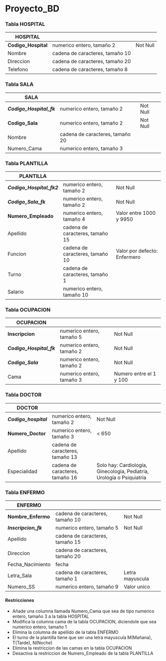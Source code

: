 # Proyecto_BD

### Tabla HOSPITAL

| HOSPITAL            |                                 |          |
|---------------------|---------------------------------|----------|
| **Codigo_Hospital** | numerico entero, tamaño 2       | Not Null |
| Nombre              | cadena de caracteres, tamaño 10 |          |
| Direccion           | cadena de caracteres, tamaño 20 |          |
| Telefono            | cadena de caracteres, tamaño 8  |          |

### Tabla SALA

| SALA                     |                                 |          |
|--------------------------|---------------------------------|----------|
| **_Codigo_Hospital_fk_** | numerico entero, tamaño 2       | Not Null |
| **Codigo_Sala**          | numerico entero, tamaño 2       | Not Null |
| Nombre                   | cadena de caracteres, tamaño 20 |          |
| Numero_Cama              | numerico entero, tamaño 3       |          |

### Tabla PLANTILLA

| PLANTILLA                 |                                 |                              |
|---------------------------|---------------------------------|------------------------------|
| **_Codigo_Hospital_fk2_** | numerico entero, tamaño 2       | Not Null                     |
| **_Codigo_Sala_fk_**      | numerico entero, tamaño 2       | Not Null                     |
| **Numero_Empleado**       | numerico entero, tamaño 4       | Valor entre 1000 y 9950      |
| Apellido                  | cadena de caracteres, tamaño 15 |                              |
| Funcion                   | cadena de caracteres, tamaño 10 | Valor por defecto: Enfermero |
| Turno                     | cadena de caracteres, tamaño 1  |                              |
| Salario                   | numerico entero, tamaño 10      |                              |

### Tabla OCUPACION

| OCUPACION                |                           |                         |
|--------------------------|---------------------------|-------------------------|
| **Inscripcion**          | numerico entero, tamaño 5 | Not Null                |
| **_Codigo_Hospital_fk_** | numerico entero, tamaño 2 | Not Null                |
| **_Codigo_Sala_**        | numerico entero, tamaño 2 | Not Null                |
| Cama                     | numerico entero, tamaño 3 | Numero entre el 1 y 100 |

### Tabla DOCTOR

| DOCTOR                |                                 |                                     |
|-----------------------|---------------------------------|-------------------------------------|
| **_Codigo_hospital_** | numerico entero, tamaño 2       | Not Null                            |
| **Numero_Doctor**     | numerico entero, tamaño 3       | < 650                               |
| Apellido              | cadena de caracteres, tamaño 13 |                                     |
| Especialidad          | cadena de caracteres, tamaño 16 | Solo hay: Cardiología, Ginecología, Pediatría, Urología o Psiquiatría |

### Tabla ENFERMO

| ENFERMO               |                                 |                 |
|-----------------------|---------------------------------|-----------------|
| **Nombre_Enfermo**    | cadena de caracteres, tamaño 10 | Not Null        |
|**_Inscripcion_fk_**   | numerico entero, tamaño 5       | Not Null        |
| Apellido              | cadena de caracteres, tamaño 15 |                 |
| Direccion             | cadena de caracteres, tamaño 20 |                 |
| Fecha_Nacimiento      | fecha                           |                 |
| Letra_Sala            | cadena de caracteres, tamaño 1  | Letra mayuscula |
| Numero_SS             | numerico entero, tamaño 9       | Valor unico     |


#### Restricciones 
* Añade una columna llamada Numero_Cama que sea de tipo numerico entero, tamaño 3 a la tabla HOSPITAL
* Modifica la columna cama de la tabla OCUPACION, diciendole que sea numerico entero, tamaño 1
* Elimina la columna de apellido de la tabla ENFERMO
* El turno de la plantilla tiene que ser una letra mayuscula M(Mañana), T(Tarde), N(Noche)
* Elimina la restriccion de las camas en la tabla OCUPACION
* Desactiva la restriccion de Numero_Empleado de la tabla PLANTILLA
